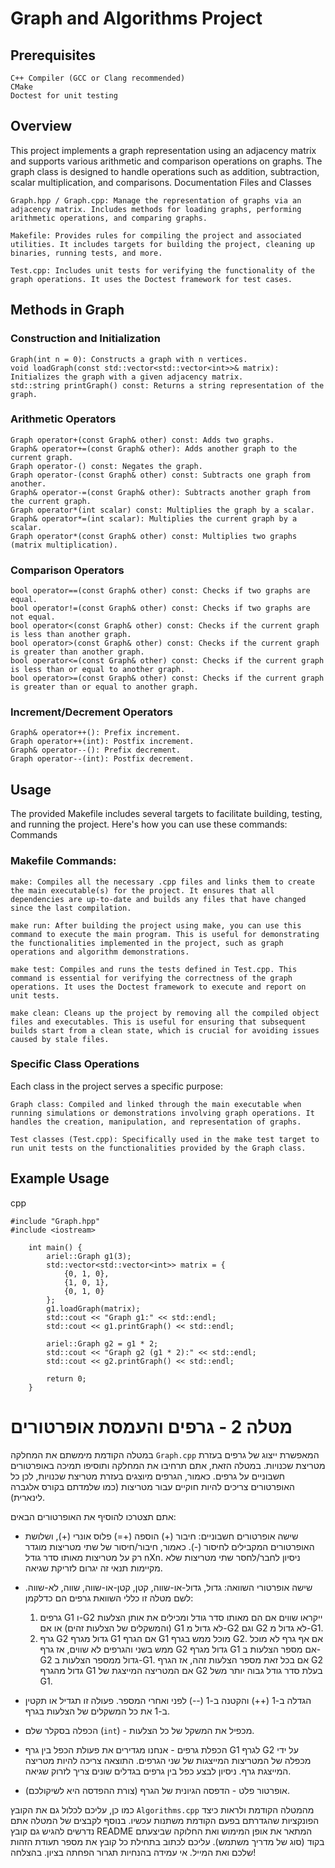 # Graph and Algorithms Project
## Prerequisites

    C++ Compiler (GCC or Clang recommended)
    CMake
    Doctest for unit testing

## Overview

This project implements a graph representation using an adjacency matrix and supports various arithmetic and comparison operations on graphs. The graph class is designed to handle operations such as addition, subtraction, scalar multiplication, and comparisons.
Documentation
Files and Classes

    Graph.hpp / Graph.cpp: Manage the representation of graphs via an adjacency matrix. Includes methods for loading graphs, performing arithmetic operations, and comparing graphs.

    Makefile: Provides rules for compiling the project and associated utilities. It includes targets for building the project, cleaning up binaries, running tests, and more.

    Test.cpp: Includes unit tests for verifying the functionality of the graph operations. It uses the Doctest framework for test cases.

## Methods in Graph
### Construction and Initialization

    Graph(int n = 0): Constructs a graph with n vertices.
    void loadGraph(const std::vector<std::vector<int>>& matrix): Initializes the graph with a given adjacency matrix.
    std::string printGraph() const: Returns a string representation of the graph.

### Arithmetic Operators

    Graph operator+(const Graph& other) const: Adds two graphs.
    Graph& operator+=(const Graph& other): Adds another graph to the current graph.
    Graph operator-() const: Negates the graph.
    Graph operator-(const Graph& other) const: Subtracts one graph from another.
    Graph& operator-=(const Graph& other): Subtracts another graph from the current graph.
    Graph operator*(int scalar) const: Multiplies the graph by a scalar.
    Graph& operator*=(int scalar): Multiplies the current graph by a scalar.
    Graph operator*(const Graph& other) const: Multiplies two graphs (matrix multiplication).

### Comparison Operators

    bool operator==(const Graph& other) const: Checks if two graphs are equal.
    bool operator!=(const Graph& other) const: Checks if two graphs are not equal.
    bool operator<(const Graph& other) const: Checks if the current graph is less than another graph.
    bool operator>(const Graph& other) const: Checks if the current graph is greater than another graph.
    bool operator<=(const Graph& other) const: Checks if the current graph is less than or equal to another graph.
    bool operator>=(const Graph& other) const: Checks if the current graph is greater than or equal to another graph.

### Increment/Decrement Operators

    Graph& operator++(): Prefix increment.
    Graph operator++(int): Postfix increment.
    Graph& operator--(): Prefix decrement.
    Graph operator--(int): Postfix decrement.

## Usage

The provided Makefile includes several targets to facilitate building, testing, and running the project. Here's how you can use these commands:
Commands

### Makefile Commands:

    make: Compiles all the necessary .cpp files and links them to create the main executable(s) for the project. It ensures that all dependencies are up-to-date and builds any files that have changed since the last compilation.

    make run: After building the project using make, you can use this command to execute the main program. This is useful for demonstrating the functionalities implemented in the project, such as graph operations and algorithm demonstrations.

    make test: Compiles and runs the tests defined in Test.cpp. This command is essential for verifying the correctness of the graph operations. It uses the Doctest framework to execute and report on unit tests.

    make clean: Cleans up the project by removing all the compiled object files and executables. This is useful for ensuring that subsequent builds start from a clean state, which is crucial for avoiding issues caused by stale files.

### Specific Class Operations

Each class in the project serves a specific purpose:

    Graph class: Compiled and linked through the main executable when running simulations or demonstrations involving graph operations. It handles the creation, manipulation, and representation of graphs.

    Test classes (Test.cpp): Specifically used in the make test target to run unit tests on the functionalities provided by the Graph class.

## Example Usage

cpp

    #include "Graph.hpp"
    #include <iostream>

        int main() {
            ariel::Graph g1(3);
            std::vector<std::vector<int>> matrix = {
                {0, 1, 0},
                {1, 0, 1},
                {0, 1, 0}
            };
            g1.loadGraph(matrix);
            std::cout << "Graph g1:" << std::endl;
            std::cout << g1.printGraph() << std::endl;

            ariel::Graph g2 = g1 * 2;
            std::cout << "Graph g2 (g1 * 2):" << std::endl;
            std::cout << g2.printGraph() << std::endl;

            return 0;
        }


# מטלה 2 - גרפים והעמסת אופרטורים

במטלה הקודמת מימשתם את המחלקה `Graph.cpp` המאפשרת ייצוג של גרפים בעזרת מטריצת שכנויות. במטלה הזאת, אתם תרחיבו את המחלקה ותוסיפו תמיכה באופרטורים חשבוניים על גרפים.
כאמור, הגרפים מיוצגים בעזרת מטריצת שכנויות, לכן כל האופרטורים צריכים להיות חוקיים עבור מטריצות (כמו שלמדתם בקורס אלגברה לינארית).

אתם תצטרכו להוסיף את האופרטורים הבאים:

- שישה אופרטורים חשבוניים: חיבור (+) הוספה (+=) פלוס אונרי (+), ושלושת האופרטורים המקבילים לחיסור (-). כאמור, חיבור/חיסור של שתי מטריצות מוגדר רק על מטריצות מאותו סדר גודל nXn. ניסיון לחבר/לחסר שתי מטריצות שלא מקיימות תנאי זה יגרום לזריקת שגיאה.
- שישה אופרטורי השוואה: גדול, גדול-או-שווה, קטן, קטן-או-שווה, שווה, לא-שווה. לשם מטלה זו כללי השוואת גרפים הם כדלקמן:

  1. גרפים G1 ו-G2 ייקראו שווים אם הם מאותו סדר גודל ומכילים את אותן הצלעות (והמשקלים של הצלעות זהים) או אם G1 לא גדול מ-G2 וגם G2 לא גדול מ-G1.
  2. גרף G2 גדול מגרף G1 אם הגרף G1 מוכל ממש בגרף G2. אם אף גרף לא מוכל ממש בשני והגרפים לא שווים, אז גרף G2 גדול מגרף G1 אם מספר הצלעות ב-G2 גדול ממספר הצלעות ב-G1. אם בכל זאת מספר הצלעות זהה, אז הגרף G2 גדול מהגרף G1 אם המטריצה המייצגת של G2 בעלת סדר גודל גבוה יותר משל G1.

- הגדלה ב-1 (++) והקטנה ב-1 (--) לפני ואחרי המספר. פעולה זו תגדיל או תקטין ב-1 את כל המשקלים של הצלעות בגרף.
- הכפלה בסקלר שלם (`int`) - מכפיל את המשקל של כל הצלעות.
- הכפלת גרפים - אנחנו מגדירים את פעולת הכפל בין גרף G1 לגרף G2 על ידי מכפלה של המטריצות המייצגות של שני הגרפים. התוצאה צריכה להיות מטריצה המייצגת גרף. ניסיון לבצע כפל בין גרפים בגדלים שונים צריך לזרוק שגיאה.
- אופרטור פלט - הדפסה הגיונית של הגרף (צורת ההפדסה היא לשיקולכם).


כמו כן, עליכם לכלול גם את הקובץ `Algorithms.cpp` מהמטלה הקודמת ולראות כיצד הפונקציות שהגדרתם בפעם הקודמת משתנות עכשיו. בנוסף לקבצים של המטלה אתם נדרשים להגיש גם קובץ README המתאר את אופן המימוש ואת החלוקה שביצעתם בקוד (סוג של מדריך משתמש).
עליכם לכתוב בתחילת כל קובץ את מספר תעודת הזהות שלכם ואת המייל. אי עמידה בהנחיות תגרור הפחתה בציון.
בהצלחה!

